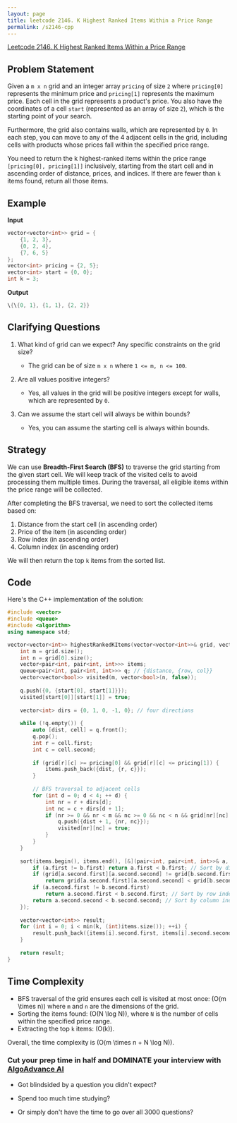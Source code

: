 ```yaml
---
layout: page
title: leetcode 2146. K Highest Ranked Items Within a Price Range
permalink: /s2146-cpp
---
```

[Leetcode 2146. K Highest Ranked Items Within a Price Range](https://algoadvance.github.io/algoadvance/l2146)
## Problem Statement
Given a `m x n` grid and an integer array `pricing` of size `2` where `pricing[0]` represents the minimum price and `pricing[1]` represents the maximum price. Each cell in the grid represents a product's price. You also have the coordinates of a cell `start` (represented as an array of size `2`), which is the starting point of your search.

Furthermore, the grid also contains walls, which are represented by `0`. In each step, you can move to any of the 4 adjacent cells in the grid, including cells with products whose prices fall within the specified price range.

You need to return the k highest-ranked items within the price range `[pricing[0], pricing[1]]` inclusively, starting from the start cell and in ascending order of distance, prices, and indices. If there are fewer than `k` items found, return all those items.

## Example
**Input**
```cpp
vector<vector<int>> grid = {
    {1, 2, 3},
    {0, 2, 4},
    {7, 6, 5}
};
vector<int> pricing = {2, 5};
vector<int> start = {0, 0};
int k = 3;
```

**Output**
```cpp
\{\{0, 1}, {1, 1}, {2, 2}}
```

## Clarifying Questions
1. What kind of grid can we expect? Any specific constraints on the grid size?
   - The grid can be of size `m x n` where `1 <= m, n <= 100`.

2. Are all values positive integers?
   - Yes, all values in the grid will be positive integers except for walls, which are represented by `0`.

3. Can we assume the start cell will always be within bounds?
   - Yes, you can assume the starting cell is always within bounds.

## Strategy
We can use **Breadth-First Search (BFS)** to traverse the grid starting from the given start cell. We will keep track of the visited cells to avoid processing them multiple times. During the traversal, all eligible items within the price range will be collected.

After completing the BFS traversal, we need to sort the collected items based on:
1. Distance from the start cell (in ascending order)
2. Price of the item (in ascending order)
3. Row index (in ascending order)
4. Column index (in ascending order)

We will then return the top `k` items from the sorted list.

## Code
Here's the C++ implementation of the solution:

```cpp
#include <vector>
#include <queue>
#include <algorithm>
using namespace std;

vector<vector<int>> highestRankedKItems(vector<vector<int>>& grid, vector<int>& pricing, vector<int>& start, int k) {
    int m = grid.size();
    int n = grid[0].size();
    vector<pair<int, pair<int, int>>> items;
    queue<pair<int, pair<int, int>>> q; // {distance, {row, col}}
    vector<vector<bool>> visited(m, vector<bool>(n, false));
    
    q.push({0, {start[0], start[1]}});
    visited[start[0]][start[1]] = true;
    
    vector<int> dirs = {0, 1, 0, -1, 0}; // four directions
    
    while (!q.empty()) {
        auto [dist, cell] = q.front();
        q.pop();
        int r = cell.first;
        int c = cell.second;
        
        if (grid[r][c] >= pricing[0] && grid[r][c] <= pricing[1]) {
            items.push_back({dist, {r, c}});
        }
        
        // BFS traversal to adjacent cells
        for (int d = 0; d < 4; ++ d) {
            int nr = r + dirs[d];
            int nc = c + dirs[d + 1];
            if (nr >= 0 && nr < m && nc >= 0 && nc < n && grid[nr][nc] != 0 && !visited[nr][nc]) {
                q.push({dist + 1, {nr, nc}});
                visited[nr][nc] = true;
            }
        }
    }
    
    sort(items.begin(), items.end(), [&](pair<int, pair<int, int>>& a, pair<int, pair<int, int>>& b) {
        if (a.first != b.first) return a.first < b.first; // Sort by distance
        if (grid[a.second.first][a.second.second] != grid[b.second.first][b.second.second])
            return grid[a.second.first][a.second.second] < grid[b.second.first][b.second.second]; // Sort by price
        if (a.second.first != b.second.first)
            return a.second.first < b.second.first; // Sort by row index
        return a.second.second < b.second.second; // Sort by column index
    });
    
    vector<vector<int>> result;
    for (int i = 0; i < min(k, (int)items.size()); ++i) {
        result.push_back({items[i].second.first, items[i].second.second});
    }
    
    return result;
}
```

## Time Complexity
- BFS traversal of the grid ensures each cell is visited at most once: \(O(m \times n)\) where `m` and `n` are the dimensions of the grid.
- Sorting the items found: \(O(N \log N)\), where `N` is the number of cells within the specified price range.
- Extracting the top `k` items: \(O(k)\).

Overall, the time complexity is \(O(m \times n + N \log N)\).




### Cut your prep time in half and DOMINATE your interview with [AlgoAdvance AI](https://algoAdvance.com)

- Got blindsided by a question you didn't expect?

- Spend too much time studying?

- Or simply don't have the time to go over all 3000 questions?

